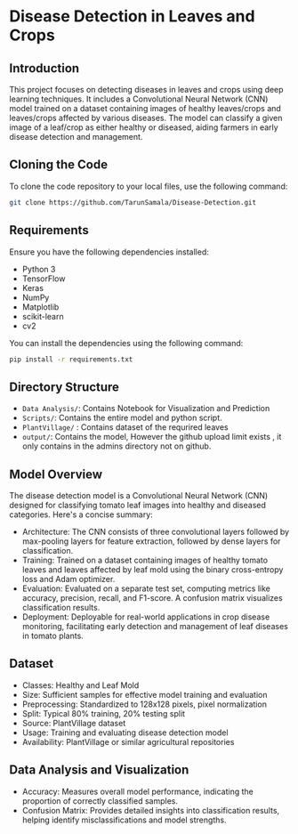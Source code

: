 # Disease Detection in Leaves and Crops

## Introduction
This project focuses on detecting diseases in leaves and crops using deep learning techniques. It includes a Convolutional Neural Network (CNN) model trained on a dataset containing images of healthy leaves/crops and leaves/crops affected by various diseases. The model can classify a given image of a leaf/crop as either healthy or diseased, aiding farmers in early disease detection and management.

## Cloning the Code
To clone the code repository to your local files, use the following command:
```bash
git clone https://github.com/TarunSamala/Disease-Detection.git
```
## Requirements

Ensure you have the following dependencies installed:

- Python 3
- TensorFlow
- Keras
- NumPy
- Matplotlib
- scikit-learn
- cv2

You can install the dependencies using the following command:
```bash
pip install -r requirements.txt
```

## Directory Structure 

- `Data Analysis/`: Contains Notebook for Visualization and Prediction
- `Scripts/`: Contains the entire model and python script.
- `PlantVillage/` : Contains dataset of the requrired leaves
- `output/`: Contains the model, However the github upload limit exists , it only contains in the admins directory not on github.


## Model Overview
The disease detection model is a Convolutional Neural Network (CNN) designed for classifying tomato leaf images into healthy and diseased categories. Here's a concise summary:

- Architecture: The CNN consists of three convolutional layers followed by max-pooling layers for feature extraction, followed by dense layers for classification.
- Training: Trained on a dataset containing images of healthy tomato leaves and leaves affected by leaf mold using the binary cross-entropy loss and Adam optimizer.
- Evaluation: Evaluated on a separate test set, computing metrics like accuracy, precision, recall, and F1-score. A confusion matrix visualizes classification results.
- Deployment: Deployable for real-world applications in crop disease monitoring, facilitating early detection and management of leaf diseases in tomato plants.

## Dataset
- Classes: Healthy and Leaf Mold
- Size: Sufficient samples for effective model training and evaluation
- Preprocessing: Standardized to 128x128 pixels, pixel normalization
- Split: Typical 80% training, 20% testing split
- Source: PlantVillage dataset
- Usage: Training and evaluating disease detection model
- Availability: PlantVillage or similar agricultural repositories

## Data Analysis and Visualization

- Accuracy: Measures overall model performance, indicating the proportion of correctly classified samples.
- Confusion Matrix: Provides detailed insights into classification results, helping identify misclassifications and model strengths.
